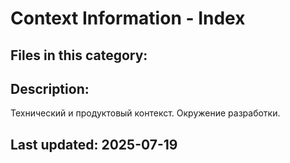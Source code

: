 # Context Information - Index

## Files in this category:



## Description:

Технический и продуктовый контекст. Окружение разработки.

## Last updated: 2025-07-19
